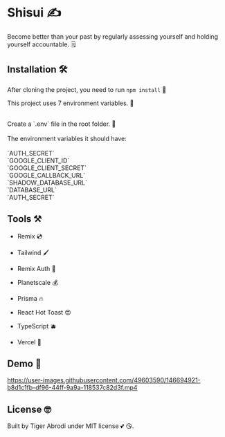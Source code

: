 # Shisui ✍️

Become better than your past by regularly assessing yourself and holding yourself accountable. 🗒️

## Installation 🛠️

After cloning the project, you need to run `npm install` 🔧

This project uses 7 environment variables. 🤠

<br>
Create a `.env` file in the root folder. 💫
<br>
<br>
The environment variables it should have:
<br>
<br>
`AUTH_SECRET`
<br>
`GOOGLE_CLIENT_ID`
<br>
`GOOGLE_CLIENT_SECRET`
<br>
`GOOGLE_CALLBACK_URL`
<br>
`SHADOW_DATABASE_URL`
<br>
`DATABASE_URL`
<br>
`AUTH_SECRET`
<br>

## Tools ⚒️

- Remix 💿

- Tailwind 🖌️

- Remix Auth 🔐

- Planetscale 💰

- Prisma 🔥

- React Hot Toast 😍

- TypeScript 🫐

- Vercel 🚀

## Demo 🎥

https://user-images.githubusercontent.com/49603590/146694921-b8d1c1fb-df96-44ff-9a9a-118537c82d3f.mp4


## License :nerd_face:

Built by Tiger Abrodi under MIT license :two_hearts: 😘.
